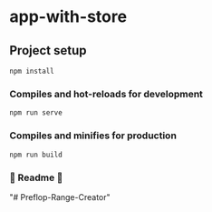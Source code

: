 # app-with-store

## Project setup
```
npm install
```

### Compiles and hot-reloads for development
```
npm run serve
```

### Compiles and minifies for production
```
npm run build
```

### 🚧 Readme 🚧
"# Preflop-Range-Creator" 
